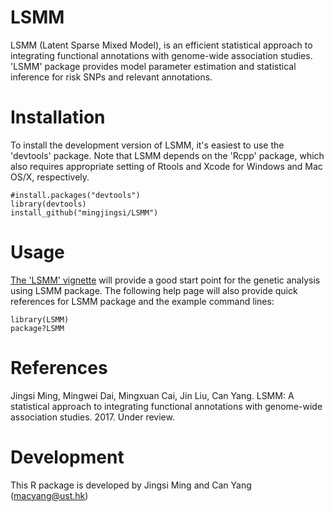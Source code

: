LSMM
===

LSMM (Latent Sparse Mixed Model), is an efficient statistical approach to integrating functional annotations with genome-wide association studies. 'LSMM' package provides model parameter estimation and statistical inference for risk SNPs and relevant annotations.

Installation
===========

To install the development version of LSMM, it's easiest to use the 'devtools' package. Note that LSMM depends on the 'Rcpp' package, which also requires appropriate setting of Rtools and Xcode for Windows and Mac OS/X, respectively.

```
#install.packages("devtools")
library(devtools)
install_github("mingjingsi/LSMM")
```

Usage
===========

[The 'LSMM' vignette](https://github.com/mingjingsi/LSMM/blob/master/inst/doc/LSMM_package.pdf?raw=true) will provide a good start point for the genetic analysis using LSMM package. The following help page will also provide quick references for LSMM package and the example command lines:

```
library(LSMM)
package?LSMM
```

References
==========

Jingsi Ming, Mingwei Dai, Mingxuan Cai, Jin Liu, Can Yang. LSMM: A statistical approach to integrating functional annotations with genome-wide association studies. 2017. Under review.


Development
==========

This R package is developed by Jingsi Ming and Can Yang (macyang@ust.hk)
